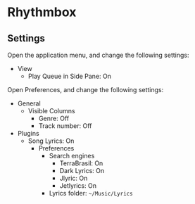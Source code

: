 # Rhythmbox

## Settings

Open the application menu, and change the following settings:

- View
    - Play Queue in Side Pane: On

Open Preferences, and change the following settings:

- General
	- Visible Columns
        - Genre: Off
        - Track number: Off
- Plugins
    - Song Lyrics: On
        - Preferences
            - Search engines
                - TerraBrasil: On
                - Dark Lyrics: On
                - Jlyric: On
                - Jetlyrics: On
            - Lyrics folder: `~/Music/Lyrics`
